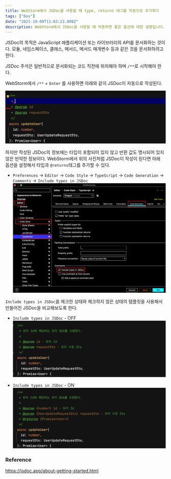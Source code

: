 ```yaml
---
title: WebStorm에서 JSDoc을 사용할 때 type, returns 태그를 자동으로 추가하기
tags: ["Dev"]
date: "2021-10-09T11:03:23.000Z"
description: WebStorm에서 JSDoc을 사용할 때 적용하면 좋은 옵션에 대한 설명입니다.
---
```


JSDoc의 목적은 JavaScript 애플리케이션 또는 라이브러리의 API를 문서화하는 것이다. 모듈, 네임스페이스, 클래스, 메서드, 메서드 매개변수 등과 같은 것을 문서화하려고 한다.

JSDoc 주석은 일반적으로 문서화되는 코드 직전에 위치해야 하며 `/**`로 시작해야 한다.

WebStorm에서 `/**` + `Enter` 를 사용하면 아래와 같이 JSDoc이 자동으로 작성된다.

![jsdoc-skeleton](./jsdoc-skeleton.png)

하지만 작성된 JSDoc의 정보에는 타입이 포함되어 있지 않고 반환 값도 명시되어 있지 않은 빈약한 정보이다. WebStorm에서 위의 사진처럼 JSDoc이 작성이 된다면 아래 옵션을 설정해서 타입과 `@returns`태그를 추가할 수 있다.

- `Preferences` -> `Editor` -> `Code Style` -> `TypeScript` -> `Code Generation` -> `Comments` -> `Include types in JSDoc`
![jsdoc-types-setting](./jsdoc-types-setting.png)

`Include types in JSDoc`을 체크한 상태와 체크하지 않은 상태의 템플릿을 사용해서 만들어진 JSDoc을 비교해보도록 한다.

- `Include types in JSDoc` - OFF
![jsdoc-example](./jsdoc-example.png)

- `Include types in JSDoc` - ON
![jsdoc-types-example](./jsdoc-types-example.png)

### Reference
https://jsdoc.app/about-getting-started.html